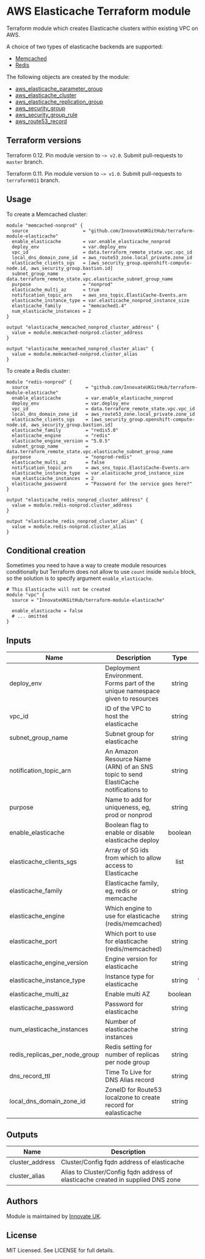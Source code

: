 # AWS Elasticache Terraform module

Terraform module which creates Elasticache clusters within existing VPC on AWS.

A choice of two types of elasticache backends are supported:

* [Memcached](https://aws.amazon.com/elasticache/memcached/)
* [Redis](https://aws.amazon.com/elasticache/redis/)

The following objects are created by the module:

* [aws_elasticache_parameter_group](https://www.terraform.io/docs/providers/aws/r/aws_elasticache_parameter_group.html)
* [aws_elasticache_cluster](https://www.terraform.io/docs/providers/aws/r/aws_elasticache_cluster.html)
* [aws_elasticache_replication_group](https://www.terraform.io/docs/providers/aws/r/aws_elasticache_replication_group.html)
* [aws_security_group](https://www.terraform.io/docs/providers/aws/r/aws_security_group.html)
* [aws_security_group_rule](https://www.terraform.io/docs/providers/aws/r/aws_security_group_rule.html)
* [aws_route53_record](https://www.terraform.io/docs/providers/aws/r/aws_route53_record.html)

## Terraform versions

Terraform 0.12. Pin module version to `~> v2.0`. Submit pull-requests to `master` branch.

Terraform 0.11. Pin module version to `~> v1.0`. Submit pull-requests to `terraform011` branch.

## Usage

To create a Memcached cluster:

```hcl
module "memcached-nonprod" {
  source                    = "github.com/InnovateUKGitHub/terraform-module-elasticache"
  enable_elasticache        = var.enable_elasticache_nonprod
  deploy_env                = var.deploy_env
  vpc_id                    = data.terraform_remote_state.vpc.vpc_id
  local_dns_domain_zone_id  = aws_route53_zone.local_private.zone_id
  elasticache_clients_sgs   = [aws_security_group.openshift-compute-node.id, aws_security_group.bastion.id]
  subnet_group_name         = data.terraform_remote_state.vpc.elasticache_subnet_group_name
  purpose                   = "nonprod"
  elasticache_multi_az      = true
  notification_topic_arn    = aws_sns_topic.ElastiCache-Events.arn
  elasticache_instance_type = var.elasticache_nonprod_instance_size
  elasticache_family        = "memcached1.4"
  num_elasticache_instances = 2
}

output "elasticache_memcached_nonprod_cluster_address" {
  value = module.memcached-nonprod.cluster_address
}

output "elasticache_memcached_nonprod_cluster_alias" {
  value = module.memcached-nonprod.cluster_alias
}
```

To create a Redis cluster:

```hcl
module "redis-nonprod" {
  source                     = "github.com/InnovateUKGitHub/terraform-module-elasticache"
  enable_elasticache         = var.enable_elasticache_nonprod
  deploy_env                 = var.deploy_env
  vpc_id                     = data.terraform_remote_state.vpc.vpc_id
  local_dns_domain_zone_id   = aws_route53_zone.local_private.zone_id
  elasticache_clients_sgs    = [aws_security_group.openshift-compute-node.id, aws_security_group.bastion.id]
  elasticache_family         = "redis5.0"
  elasticache_engine         = "redis"
  elasticache_engine_version = "5.0.5"
  subnet_group_name          = data.terraform_remote_state.vpc.elasticache_subnet_group_name
  purpose                    = "nonprod-redis"
  elasticache_multi_az       = false
  notification_topic_arn     = aws_sns_topic.ElastiCache-Events.arn
  elasticache_instance_type  = var.elasticache_prod_instance_size
  num_elasticache_instances  = 2
  elasticache_password       = "Password for the service goes here?"
}

output "elasticache_redis_nonprod_cluster_address" {
  value = module.redis-nonprod.cluster_address
}

output "elasticache_redis_nonprod_cluster_alias" {
  value = module.redis-nonprod.cluster_alias
}
```

## Conditional creation

Sometimes you need to have a way to create module resources conditionally but Terraform does not allow to use `count` inside `module` block, so the solution is to specify argument `enable_elasticache`.

```hcl
# This Elasticache will not be created
module "vpc" {
  source = "InnovateUKGitHub/terraform-module-elasticache"

  enable_elasticache = false
  # ... omitted
}
```

## Inputs

| Name                              | Description                                                                        |  Type   |      Default       | Required |
| --------------------------------- | ---------------------------------------------------------------------------------- | :-----: | :----------------: | :------: |
| deploy_env                        | Deployment Environment. Forms part of the unique namespace given to resources      | string  |                    |   yes    |
| vpc\_id                           | ID of the VPC to host the elasticache                                              | string  |                    |   yes    |
| subnet\_group\_name               | Subnet group for elasticache                                                       | string  |                    |   yes    |
| notification\_topic\_arn          | An Amazon Resource Name (ARN) of an SNS topic to send ElastiCache notifications to | string  |                    |   yes    |
| purpose                           | Name to add for uniqueness, eg, prod or nonprod                                    | string  |    `"nonprod"`     |    no    |
| enable\_elasticache               | Boolean flag to enable or disable elasticache deploy                               | boolean |       `true`       |    no    |
| elasticache\_clients\_sgs         | Array of SG ids from which to allow access to Elasticache                          |  list   |        `[]`        |    no    |
| elasticache\_family               | Elasticache family, eg, redis or memcache                                          | string  |  `"memcached1.4"`  |    no    |
| elasticache\_engine               | Which engine to use for elasticache (redis/memcached)                              | string  |   `"memcached"`    |    no    |
| elasticache\_port                 | Which port to use for elasticache (redis/memcached)                                | string  |     `"11211"`      |    no    |
| elasticache\_engine\_version      | Engine version for elasticache                                                     | string  |     `"1.4.34"`     |    no    |
| elasticache\_instance\_type       | Instance type for elasticache                                                      | string  | `"cache.t2.small"` |    no    |
| elasticache_multi_az              | Enable multi AZ                                                                    | boolean |      `false`       |    no    |
| elasticache\_password             | Password for elasticache                                                           | string  |        `""`        |    no    |
| num\_elasticache\_instances       | Number of elasticache instances                                                    | string  |       `"2"`        |    no    |
| redis\_replicas\_per\_node\_group | Redis setting for number of replicas per node group                                | string  |       `"1"`        |    no    |
| dns\_record\_ttl                  | Time To Live for DNS Alias record                                                  | string  |       `"60"`       |    no    |
| local\_dns\_domain\_zone\_id      | ZoneID for Route53 localzone to create record for ealasticache                     | string  |                    |    no    |

## Outputs

| Name             | Description                                                                      |
| ---------------- | -------------------------------------------------------------------------------- |
| cluster\_address | Cluster/Config fqdn address of elasticache                                       |
| cluster\_alias   | Alias to Cluster/Config fqdn address of elasticache created in supplied DNS zone |

## Authors

Module is maintained by [Innovate UK](https://github.com/InnovateUKGitHub).

## License

MIT Licensed. See LICENSE for full details.